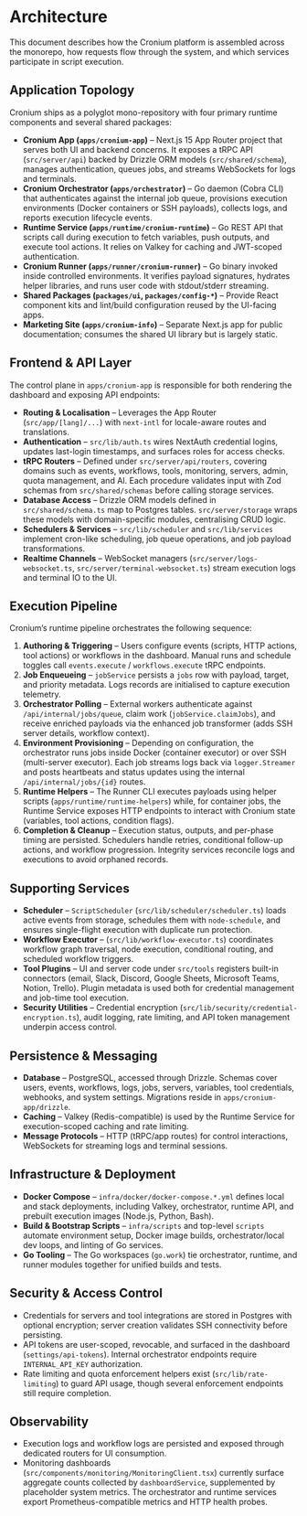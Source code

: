 # Architecture

This document describes how the Cronium platform is assembled across the monorepo, how requests flow through the system, and which services participate in script execution.

## Application Topology

Cronium ships as a polyglot mono-repository with four primary runtime components and several shared packages:

- **Cronium App (`apps/cronium-app`)** – Next.js 15 App Router project that serves both UI and backend concerns. It exposes a tRPC API (`src/server/api`) backed by Drizzle ORM models (`src/shared/schema`), manages authentication, queues jobs, and streams WebSockets for logs and terminals.
- **Cronium Orchestrator (`apps/orchestrator`)** – Go daemon (Cobra CLI) that authenticates against the internal job queue, provisions execution environments (Docker containers or SSH payloads), collects logs, and reports execution lifecycle events.
- **Runtime Service (`apps/runtime/cronium-runtime`)** – Go REST API that scripts call during execution to fetch variables, push outputs, and execute tool actions. It relies on Valkey for caching and JWT-scoped authentication.
- **Cronium Runner (`apps/runner/cronium-runner`)** – Go binary invoked inside controlled environments. It verifies payload signatures, hydrates helper libraries, and runs user code with stdout/stderr streaming.
- **Shared Packages (`packages/ui`, `packages/config-*`)** – Provide React component kits and lint/build configuration reused by the UI-facing apps.
- **Marketing Site (`apps/cronium-info`)** – Separate Next.js app for public documentation; consumes the shared UI library but is largely static.

## Frontend & API Layer

The control plane in `apps/cronium-app` is responsible for both rendering the dashboard and exposing API endpoints:

- **Routing & Localisation** – Leverages the App Router (`src/app/[lang]/...`) with `next-intl` for locale-aware routes and translations.
- **Authentication** – `src/lib/auth.ts` wires NextAuth credential logins, updates last-login timestamps, and surfaces roles for access checks.
- **tRPC Routers** – Defined under `src/server/api/routers`, covering domains such as events, workflows, tools, monitoring, servers, admin, quota management, and AI. Each procedure validates input with Zod schemas from `src/shared/schemas` before calling storage services.
- **Database Access** – Drizzle ORM models defined in `src/shared/schema.ts` map to Postgres tables. `src/server/storage` wraps these models with domain-specific modules, centralising CRUD logic.
- **Schedulers & Services** – `src/lib/scheduler` and `src/lib/services` implement cron-like scheduling, job queue operations, and job payload transformations.
- **Realtime Channels** – WebSocket managers (`src/server/logs-websocket.ts`, `src/server/terminal-websocket.ts`) stream execution logs and terminal IO to the UI.

## Execution Pipeline

Cronium’s runtime pipeline orchestrates the following sequence:

1. **Authoring & Triggering** – Users configure events (scripts, HTTP actions, tool actions) or workflows in the dashboard. Manual runs and schedule toggles call `events.execute` / `workflows.execute` tRPC endpoints.
2. **Job Enqueueing** – `jobService` persists a `jobs` row with payload, target, and priority metadata. Logs records are initialised to capture execution telemetry.
3. **Orchestrator Polling** – External workers authenticate against `/api/internal/jobs/queue`, claim work (`jobService.claimJobs`), and receive enriched payloads via the enhanced job transformer (adds SSH server details, workflow context).
4. **Environment Provisioning** – Depending on configuration, the orchestrator runs jobs inside Docker (container executor) or over SSH (multi-server executor). Each job streams logs back via `logger.Streamer` and posts heartbeats and status updates using the internal `/api/internal/jobs/{id}` routes.
5. **Runtime Helpers** – The Runner CLI executes payloads using helper scripts (`apps/runtime/runtime-helpers`) while, for container jobs, the Runtime Service exposes HTTP endpoints to interact with Cronium state (variables, tool actions, condition flags).
6. **Completion & Cleanup** – Execution status, outputs, and per-phase timing are persisted. Schedulers handle retries, conditional follow-up actions, and workflow progression. Integrity services reconcile logs and executions to avoid orphaned records.

## Supporting Services

- **Scheduler** – `ScriptScheduler` (`src/lib/scheduler/scheduler.ts`) loads active events from storage, schedules them with `node-schedule`, and ensures single-flight execution with duplicate run protection.
- **Workflow Executor** – (`src/lib/workflow-executor.ts`) coordinates workflow graph traversal, node execution, conditional routing, and scheduled workflow triggers.
- **Tool Plugins** – UI and server code under `src/tools` registers built-in connectors (email, Slack, Discord, Google Sheets, Microsoft Teams, Notion, Trello). Plugin metadata is used both for credential management and job-time tool execution.
- **Security Utilities** – Credential encryption (`src/lib/security/credential-encryption.ts`), audit logging, rate limiting, and API token management underpin access control.

## Persistence & Messaging

- **Database** – PostgreSQL, accessed through Drizzle. Schemas cover users, events, workflows, logs, jobs, servers, variables, tool credentials, webhooks, and system settings. Migrations reside in `apps/cronium-app/drizzle`.
- **Caching** – Valkey (Redis-compatible) is used by the Runtime Service for execution-scoped caching and rate limiting.
- **Message Protocols** – HTTP (tRPC/app routes) for control interactions, WebSockets for streaming logs and terminal sessions.

## Infrastructure & Deployment

- **Docker Compose** – `infra/docker/docker-compose.*.yml` defines local and stack deployments, including Valkey, orchestrator, runtime API, and prebuilt execution images (Node.js, Python, Bash).
- **Build & Bootstrap Scripts** – `infra/scripts` and top-level `scripts` automate environment setup, Docker image builds, orchestrator/local dev loops, and linting of Go services.
- **Go Tooling** – The Go workspaces (`go.work`) tie orchestrator, runtime, and runner modules together for unified builds and tests.

## Security & Access Control

- Credentials for servers and tool integrations are stored in Postgres with optional encryption; server creation validates SSH connectivity before persisting.
- API tokens are user-scoped, revocable, and surfaced in the dashboard (`settings/api-tokens`). Internal orchestrator endpoints require `INTERNAL_API_KEY` authorization.
- Rate limiting and quota enforcement helpers exist (`src/lib/rate-limiting`) to guard API usage, though several enforcement endpoints still require completion.

## Observability

- Execution logs and workflow logs are persisted and exposed through dedicated routers for UI consumption.
- Monitoring dashboards (`src/components/monitoring/MonitoringClient.tsx`) currently surface aggregate counts collected by `dashboardService`, supplemented by placeholder system metrics. The orchestrator and runtime services export Prometheus-compatible metrics and HTTP health probes.

